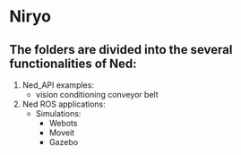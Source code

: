 # Niryo
 
## The folders are divided into the several functionalities of Ned:

1. Ned_API examples:
   - vision conditioning conveyor belt
2. Ned ROS applications:
   - Simulations:
        - Webots
        - Moveit
        - Gazebo
